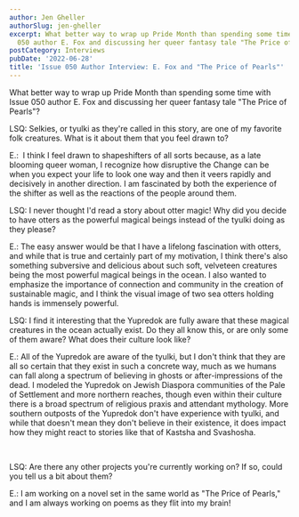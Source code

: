 ```yaml
---
author: Jen Gheller
authorSlug: jen-gheller
excerpt: What better way to wrap up Pride Month than spending some time with Issue
  050 author E. Fox and discussing her queer fantasy tale "The Price of Pearls"?...
postCategory: Interviews
pubDate: '2022-06-28'
title: 'Issue 050 Author Interview: E. Fox and "The Price of Pearls"'
---
```

What better way to wrap up Pride Month than spending some time with Issue 050 author E. Fox and discussing her queer fantasy tale "The Price of Pearls"?

LSQ: Selkies, or tyulki as they're called in this story, are one of my favorite folk creatures. What is it about them that you feel drawn to?

E.:  I think I feel drawn to shapeshifters of all sorts because, as a late blooming queer woman, I recognize how disruptive the Change can be when you expect your life to look one way and then it veers rapidly and decisively in another direction. I am fascinated by both the experience of the shifter as well as the reactions of the people around them.

LSQ: I never thought I'd read a story about otter magic! Why did you decide to have otters as the powerful magical beings instead of the tyulki doing as they please?

E.: The easy answer would be that I have a lifelong fascination with otters, and while that is true and certainly part of my motivation, I think there's also something subversive and delicious about such soft, velveteen creatures being the most powerful magical beings in the ocean. I also wanted to emphasize the importance of connection and community in the creation of sustainable magic, and I think the visual image of two sea otters holding hands is immensely powerful.

LSQ: I find it interesting that the Yupredok are fully aware that these magical creatures in the ocean actually exist. Do they all know this, or are only some of them aware? What does their culture look like?

E.: All of the Yupredok are aware of the tyulki, but I don't think that they are all so certain that they exist in such a concrete way, much as we humans can fall along a spectrum of believing in ghosts or after-impressions of the dead. I modeled the Yupredok on Jewish Diaspora communities of the Pale of Settlement and more northern reaches, though even within their culture there is a broad spectrum of religious praxis and attendant mythology. More southern outposts of the Yupredok don't have experience with tyulki, and while that doesn't mean they don't believe in their existence, it does impact how they might react to stories like that of Kastsha and Svashosha.

&nbsp;

LSQ: Are there any other projects you're currently working on? If so, could you tell us a bit about them?

E.: I am working on a novel set in the same world as "The Price of Pearls," and I am always working on poems as they flit into my brain!